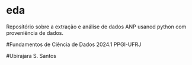 # eda
Reposítório sobre a extração  e análise de dados ANP usanod python com proveniência de dados.

#Fundamentos de Ciência de Dados 2024.1 PPGI-UFRJ

#Ubirajara S. Santos


